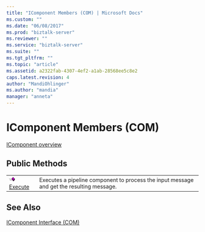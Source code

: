 ```yaml
---
title: "IComponent Members (COM) | Microsoft Docs"
ms.custom: ""
ms.date: "06/08/2017"
ms.prod: "biztalk-server"
ms.reviewer: ""
ms.service: "biztalk-server"
ms.suite: ""
ms.tgt_pltfrm: ""
ms.topic: "article"
ms.assetid: a2322fab-4307-4ef2-a1ab-28568ee5c8e2
caps.latest.revision: 4
author: "MandiOhlinger"
ms.author: "mandia"
manager: "anneta"
---
```

# IComponent Members (COM)
[IComponent overview](../core/icomponent-interface-com.md)  
  
## Public Methods  
  
|||  
|-|-|  
|![](../core/media/pubmethod.gif "pubmethod") [Execute](../core/icomponent-execute-method-com.md)|Executes a pipeline component to process the input message and get the resulting message.|  
  
## See Also  
 [IComponent Interface (COM)](../core/icomponent-interface-com.md)